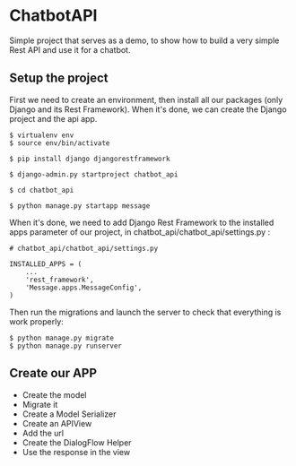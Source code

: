 # ChatbotAPI
Simple project that serves as a demo, to show how to build a very simple Rest API and use it for a chatbot.

## Setup the project

First we need to create an environment, then install all our packages (only Django and its Rest Framework).
When it's done, we can create the Django project and the api app.
```
$ virtualenv env
$ source env/bin/activate

$ pip install django djangorestframework

$ django-admin.py startproject chatbot_api

$ cd chatbot_api

$ python manage.py startapp message
```
When it's done, we need to add Django Rest Framework to the installed apps parameter of our project, in chatbot_api/chatbot_api/settings.py :

```
# chatbot_api/chatbot_api/settings.py

INSTALLED_APPS = (
    ...
    'rest_framework',
    'Message.apps.MessageConfig',
)
```

Then run the migrations and launch the server to check that everything is work properly:

```
$ python manage.py migrate
$ python manage.py runserver
```

## Create our APP

- Create the model
- Migrate it
- Create a Model Serializer
- Create an APIView
- Add the url
- Create the DialogFlow Helper
- Use the response in the view
